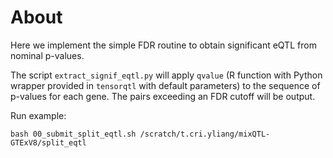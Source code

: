 # About

Here we implement the simple FDR routine to obtain significant eQTL from nominal p-values.

The script `extract_signif_eqtl.py` will apply `qvalue` 
(R function with Python wrapper provided in `tensorqtl` with default parameters) 
to the sequence of p-values for each gene. 
The pairs exceeding an FDR cutoff will be output.

Run example:

```
bash 00_submit_split_eqtl.sh /scratch/t.cri.yliang/mixQTL-GTExV8/split_eqtl
``` 

